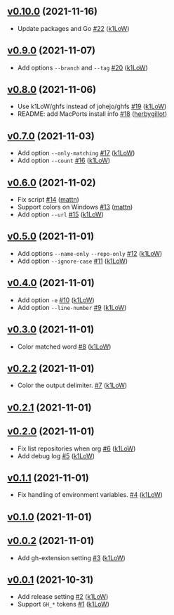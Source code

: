 ## [v0.10.0](https://github.com/k1LoW/gh-grep/compare/v0.9.0...v0.10.0) (2021-11-16)

* Update packages and Go [#22](https://github.com/k1LoW/gh-grep/pull/22) ([k1LoW](https://github.com/k1LoW))

## [v0.9.0](https://github.com/k1LoW/gh-grep/compare/v0.8.0...v0.9.0) (2021-11-07)

* Add options `--branch` and `--tag` [#20](https://github.com/k1LoW/gh-grep/pull/20) ([k1LoW](https://github.com/k1LoW))

## [v0.8.0](https://github.com/k1LoW/gh-grep/compare/v0.7.0...v0.8.0) (2021-11-06)

* Use k1LoW/ghfs instead of johejo/ghfs [#19](https://github.com/k1LoW/gh-grep/pull/19) ([k1LoW](https://github.com/k1LoW))
* README: add MacPorts install info [#18](https://github.com/k1LoW/gh-grep/pull/18) ([herbygillot](https://github.com/herbygillot))

## [v0.7.0](https://github.com/k1LoW/gh-grep/compare/v0.6.0...v0.7.0) (2021-11-03)

* Add option `--only-matching` [#17](https://github.com/k1LoW/gh-grep/pull/17) ([k1LoW](https://github.com/k1LoW))
* Add option `--count` [#16](https://github.com/k1LoW/gh-grep/pull/16) ([k1LoW](https://github.com/k1LoW))

## [v0.6.0](https://github.com/k1LoW/gh-grep/compare/v0.5.0...v0.6.0) (2021-11-02)

* Fix script [#14](https://github.com/k1LoW/gh-grep/pull/14) ([mattn](https://github.com/mattn))
* Support colors on Windows [#13](https://github.com/k1LoW/gh-grep/pull/13) ([mattn](https://github.com/mattn))
* Add option `--url` [#15](https://github.com/k1LoW/gh-grep/pull/15) ([k1LoW](https://github.com/k1LoW))

## [v0.5.0](https://github.com/k1LoW/gh-grep/compare/v0.4.0...v0.5.0) (2021-11-01)

* Add options `--name-only` `--repo-only` [#12](https://github.com/k1LoW/gh-grep/pull/12) ([k1LoW](https://github.com/k1LoW))
* Add option `--ignore-case` [#11](https://github.com/k1LoW/gh-grep/pull/11) ([k1LoW](https://github.com/k1LoW))

## [v0.4.0](https://github.com/k1LoW/gh-grep/compare/v0.3.0...v0.4.0) (2021-11-01)

* Add option `-e` [#10](https://github.com/k1LoW/gh-grep/pull/10) ([k1LoW](https://github.com/k1LoW))
* Add option `--line-number` [#9](https://github.com/k1LoW/gh-grep/pull/9) ([k1LoW](https://github.com/k1LoW))

## [v0.3.0](https://github.com/k1LoW/gh-grep/compare/v0.2.2...v0.3.0) (2021-11-01)

* Color matched word [#8](https://github.com/k1LoW/gh-grep/pull/8) ([k1LoW](https://github.com/k1LoW))

## [v0.2.2](https://github.com/k1LoW/gh-grep/compare/v0.2.1...v0.2.2) (2021-11-01)

* Color the output delimiter. [#7](https://github.com/k1LoW/gh-grep/pull/7) ([k1LoW](https://github.com/k1LoW))

## [v0.2.1](https://github.com/k1LoW/gh-grep/compare/v0.2.0...v0.2.1) (2021-11-01)


## [v0.2.0](https://github.com/k1LoW/gh-grep/compare/v0.1.1...v0.2.0) (2021-11-01)

* Fix list repositories when org [#6](https://github.com/k1LoW/gh-grep/pull/6) ([k1LoW](https://github.com/k1LoW))
* Add debug log [#5](https://github.com/k1LoW/gh-grep/pull/5) ([k1LoW](https://github.com/k1LoW))

## [v0.1.1](https://github.com/k1LoW/gh-grep/compare/v0.1.0...v0.1.1) (2021-11-01)

* Fix handling of environment variables. [#4](https://github.com/k1LoW/gh-grep/pull/4) ([k1LoW](https://github.com/k1LoW))

## [v0.1.0](https://github.com/k1LoW/gh-grep/compare/v0.0.2...v0.1.0) (2021-11-01)


## [v0.0.2](https://github.com/k1LoW/gh-grep/compare/v0.0.1...v0.0.2) (2021-11-01)

* Add gh-extension setting [#3](https://github.com/k1LoW/gh-grep/pull/3) ([k1LoW](https://github.com/k1LoW))

## [v0.0.1](https://github.com/k1LoW/gh-grep/compare/a30357888af0...v0.0.1) (2021-10-31)

* Add release setting [#2](https://github.com/k1LoW/gh-grep/pull/2) ([k1LoW](https://github.com/k1LoW))
* Support `GH_*` tokens [#1](https://github.com/k1LoW/gh-grep/pull/1) ([k1LoW](https://github.com/k1LoW))
